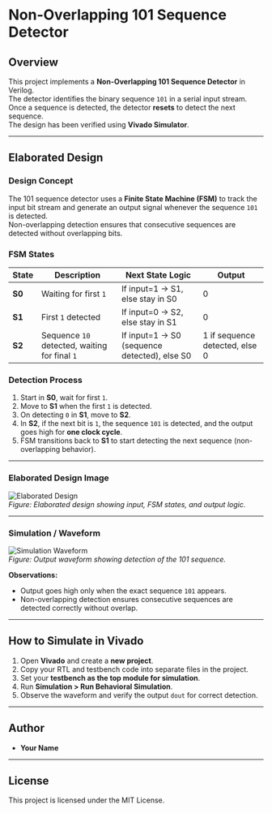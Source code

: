 # Non-Overlapping 101 Sequence Detector

## Overview
This project implements a **Non-Overlapping 101 Sequence Detector** in Verilog.  
The detector identifies the binary sequence `101` in a serial input stream. Once a sequence is detected, the detector **resets** to detect the next sequence.  
The design has been verified using **Vivado Simulator**.

---

## Elaborated Design

### **Design Concept**
The 101 sequence detector uses a **Finite State Machine (FSM)** to track the input bit stream and generate an output signal whenever the sequence `101` is detected.  
Non-overlapping detection ensures that consecutive sequences are detected without overlapping bits.

### **FSM States**
| State | Description | Next State Logic | Output |
|-------|------------|----------------|--------|
| **S0** | Waiting for first `1` | If input=1 → S1, else stay in S0 | 0 |
| **S1** | First `1` detected | If input=0 → S2, else stay in S1 | 0 |
| **S2** | Sequence `10` detected, waiting for final `1` | If input=1 → S0 (sequence detected), else S0 | 1 if sequence detected, else 0 |


### **Detection Process**
1. Start in **S0**, wait for first `1`.  
2. Move to **S1** when the first `1` is detected.  
3. On detecting `0` in **S1**, move to **S2**.  
4. In **S2**, if the next bit is `1`, the sequence `101` is detected, and the output goes high for **one clock cycle**.  
5. FSM transitions back to **S1** to start detecting the next sequence (non-overlapping behavior).

---

### **Elaborated Design Image**

![Elaborated Design](images/sequence_detector_non_overlapping.png)  
*Figure: Elaborated design showing input, FSM states, and output logic.*

---

### **Simulation / Waveform**

![Simulation Waveform](images/SEQUENCE_DETECTOR_NON_OVERLAPPING_101.png)  
*Figure: Output waveform showing detection of the 101 sequence.*

**Observations:**
- Output goes high only when the exact sequence `101` appears.  
- Non-overlapping detection ensures consecutive sequences are detected correctly without overlap.

---

## How to Simulate in Vivado
1. Open **Vivado** and create a **new project**.  
2. Copy your RTL and testbench code into separate files in the project.  
3. Set your **testbench as the top module for simulation**.  
4. Run **Simulation > Run Behavioral Simulation**.  
5. Observe the waveform and verify the output `dout` for correct detection.

---

## Author
- **Your Name**

---

## License
This project is licensed under the MIT License.
